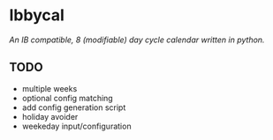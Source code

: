 # Ibbycal

_An IB compatible, 8 (modifiable) day cycle calendar written in python._

## TODO
- multiple weeks
- optional config matching
- add config generation script
- holiday avoider
- weekeday input/configuration
